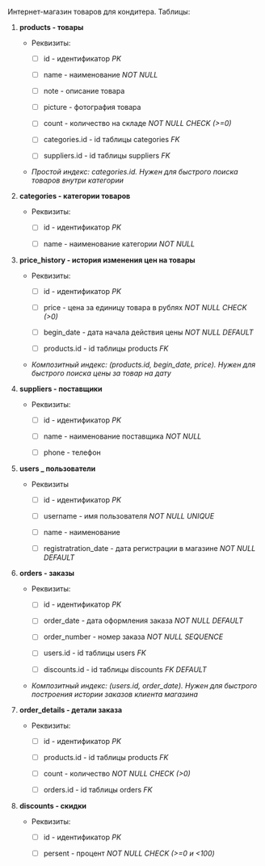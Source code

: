 Интернет-магазин товаров для кондитера. Таблицы:

1. **products - товары**

   - Реквизиты:

     - [ ] id - идентификатор *PK*

     - [ ] name - наименование *NOT NULL*

     - [ ] note - описание товара

     - [ ] picture - фотография товара

     - [ ] count - количество на складе *NOT NULL CHECK (>=0)*

     - [ ] categories.id - id таблицы categories *FK*

     - [ ] suppliers.id - id таблицы suppliers *FK*

   * *Простой индекс: categories.id. Нужен для быстрого поиска товаров внутри категории*

2. **categories - категории товаров**

   - Реквизиты:

     - [ ] id - идентификатор *PK*

     - [ ] name - наименование категории *NOT NULL*

3. **price_history - история изменения цен на товары**

   - Реквизиты:

     - [ ] id - идентификатор *PK*

     - [ ] price - цена за единицу товара в рублях *NOT NULL CHECK (>0)*

     - [ ] begin_date - дата начала действия цены *NOT NULL DEFAULT*

     - [ ] products.id - id таблицы products *FK*

   - *Композитный индекс: (products.id, begin_date, price). Нужен для быстрого поиска цены за товар на дату*

4. **suppliers - поставщики**

   - Реквизиты:

     - [ ] id - идентификатор *PK*

     - [ ] name - наименование поставщика *NOT NULL*

     - [ ] phone - телефон

5. **users _ пользователи**

   - Реквизиты

     - [ ] id - идентификатор *PK*

     - [ ] username - имя пользователя *NOT NULL UNIQUE*

     - [ ] name - наименование

     - [ ] registratration_date - дата регистрации в магазине *NOT NULL DEFAULT*

6. **orders - заказы**

   - Реквизиты:

     - [ ] id - идентификатор *PK*

     - [ ] order_date - дата оформления заказа *NOT NULL DEFAULT*

     - [ ] order_number - номер заказа *NOT NULL SEQUENCE*

     - [ ] users.id - id таблицы users *FK*

     - [ ] discounts.id - id таблицы discounts *FK* *DEFAULT*

   - *Композитный индекс: (users.id, order_date). Нужен для быстрого построения истории заказов клиента магазина*

7. **order_details - детали заказа**

   - Реквизиты:

     - [ ] id - идентификатор *PK*

     - [ ] products.id - id таблицы products *FK*

     - [ ] count - количество *NOT NULL CHECK (>0)*

     - [ ] orders.id - id таблицы orders *FK*

8. **discounts - скидки**

   - Реквизиты:

     - [ ] id - идентификатор *PK*

     - [ ] persent - процент *NOT NULL CHECK (>=0 и <100)*